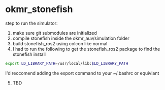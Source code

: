 # okmr_stonefish
step to run the simulator: 
1. make sure git submodules are initialized
2. compile stonefish inside the okmr_auv/simulation folder
3. build stonefish_ros2 using colcon like normal
4. I had to run the following to get the stonefish_ros2 package to find the stonefish install

```bash
export LD_LIBRARY_PATH=/usr/local/lib:$LD_LIBRARY_PATH
```

I'd reccomend adding the export command to your ~/.bashrc or equivlant 

5. TBD
